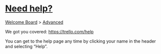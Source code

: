 # [Need help?](https://trello.com/c/FKdMs5cb/16-need-help)

[Welcome Board](../README.md) > [Advanced](README.md)



We got you covered: https://trello.com/help

You can get to the help page any time by clicking your name in the header and selecting “Help”.

